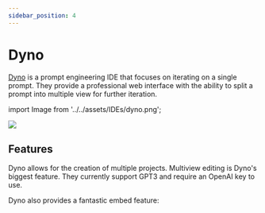 ```yaml
---
sidebar_position: 4
---
```


# Dyno 

[Dyno](https://trydyno.com/login) is a prompt engineering IDE that
focuses on iterating on a single prompt. They provide a professional web interface
with the ability to split a prompt into multiple view for further iteration.

import Image from '../../assets/IDEs/dyno.png';

<div style={{textAlign: 'center'}}>
  <img src={Image} style={{width: "750px"}} />
</div>

## Features

Dyno allows for the creation of multiple projects. Multiview editing is Dyno's
biggest feature. They currently support GPT3 and require an OpenAI key to use.

Dyno also provides a fantastic embed feature:

<div trydyno-embed="" openai-model="text-davinci-003" initial-prompt="If John has 5 pears, then eats 2, and buys 5 more, then gives 3 to his friend, how many pears does he have?\n\nLet's think step by step." initial-response="John starts with 5 pears. He eats 2 pears, leaving him with 3 pears. He buys 5 more pears, giving him a total of 8 pears. He gives 3 pears to his friend, leaving him with only 5 pears." max-tokens="256" box-rows="5" model-temp="0.7" top-p="1"></div>

